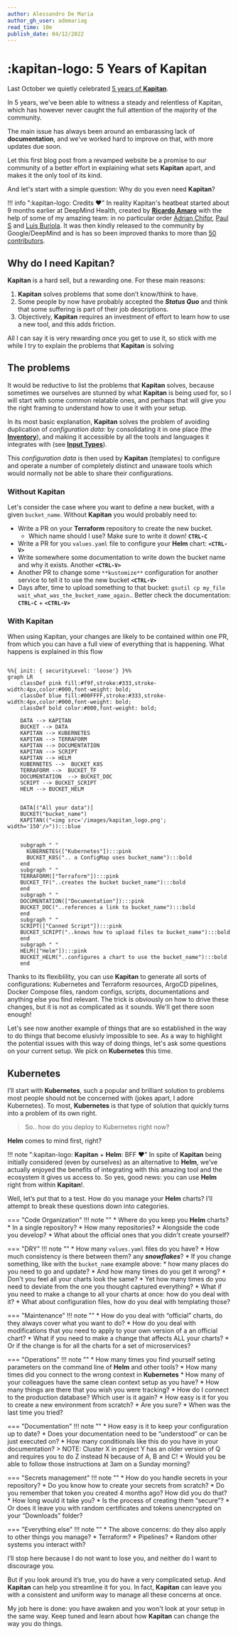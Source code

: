 ```yaml
---
author: Alessandro De Maria
author_gh_user: ademariag
read_time: 10m
publish_date: 04/12/2022
---
```


# :kapitan-logo: **5 Years** of **Kapitan**

Last October we quietly celebrated [5 years of **Kapitan**](https://github.com/kapicorp/kapitan/releases/tag/v0.9.14). 

In 5 years, we've been able to witness a steady and relentless of Kapitan, which has however never caught the full attention of the majority of the community.

The main issue has always been around an embarassing lack of **documentation**, and we've worked hard to improve on that, with more updates due soon.

Let this first blog post from a revamped website be a promise to our community of a better effort in explaining what sets **Kapitan** apart, and makes it the only tool of its kind. 

And let's start with a simple question: Why do you even need **Kapitan**?

!!! info ":kapitan-logo: Credits  :heart:"
        In reality Kapitan's heatbeat started about 9 months earlier at DeepMind Health, created by [**Ricardo Amaro**](https://github.com/ramaro) with the help of some of my amazing team: in no particular order [Adrian Chifor](https://github.com/adrianchifor), [Paul S](https://github.com/uberspot) and [Luis Buriola](https://github.com/gburiola). It was then kindly released to the community by Google/DeepMind and is has so been improved thanks to more than [50 contributors](https://github.com/kapicorp/kapitan/graphs/contributors).

## Why do I need **Kapitan**?

**Kapitan** is a hard sell, but a rewarding one. For these main reasons:

1. **Kapitan** solves problems that some don’t know/think to have.
2. Some people by now have probably accepted the ***Status Quo*** and think that some suffering is part of their job descriptions.
3. Objectively, **Kapitan** requires an investment of effort to learn how to use a new tool, and this adds friction.

All I can say it is very rewarding once you get to use it, so stick with me while I try to explain the problems that **Kapitan** is solving

## The problems

It would be reductive to list the problems that **Kapitan** solves, because sometimes we ourselves are stunned by what **Kapitan** is being used for, so I will start with some common relatable ones, and perhaps that will give you the right framing to understand how to use it with your setup.

In its most basic explanation, **Kapitan** solves the problem of avoiding duplication of *configuration data*: by consolidating it in one place (the [**Inventory**](/inventory.md)), and making it accessible by all the tools and languages it integrates with (see [**Input Types**](/kapitan_overview.md#input-types)). 

This *configuration data* is then used by **Kapitan** (templates) to configure and operate a number of completely distinct and unaware tools which would normally not be able to share their configurations.

### Without **Kapitan**

Let's consider the case where you want to define a new bucket, with a given `bucket_name`. Without **Kapitan** you would probably need to:

* Write a PR on your **Terraform** repository to create the new bucket.
  * Which name should I use? Make sure to write it down! **`CTRL-C`**
* Write a PR for you `values.yaml` file to configure your **Helm** chart: **`<CTRL-V>`**
* Write somewhere some documentation to write down the bucket name and why it exists. Another **`<CTRL-V>`**
* Another PR to change some `**kustomize**` configuration for another service to tell it to use the new bucket **`<CTRL-V>`**
* Days after, time to upload something to that bucket: `gsutil cp my_file wait_what_was_the_bucket_name_again`.. Better check the documentation: **`CTRL-C`** + **`<CTRL-V>`**


### With **Kapitan**

When using Kapitan, your changes are likely to be contained within one PR, from which you can have a full view of everything that is happening. What happens is explained in this flow

```mermaid

%%{ init: { securityLevel: 'loose'} }%%
graph LR
    classDef pink fill:#f9f,stroke:#333,stroke-width:4px,color:#000,font-weight: bold;
    classDef blue fill:#00FFFF,stroke:#333,stroke-width:4px,color:#000,font-weight: bold;
    classDef bold color:#000,font-weight: bold;

    DATA --> KAPITAN
    BUCKET --> DATA
    KAPITAN --> KUBERNETES
    KAPITAN --> TERRAFORM
    KAPITAN --> DOCUMENTATION
    KAPITAN --> SCRIPT
    KAPITAN --> HELM
    KUBERNETES -->  BUCKET_K8S
    TERRAFORM -->  BUCKET_TF
    DOCUMENTATION  --> BUCKET_DOC
    SCRIPT --> BUCKET_SCRIPT
    HELM --> BUCKET_HELM

    
    DATA[("All your data")]
    BUCKET("bucket_name")
    KAPITAN(("<img src='/images/kapitan_logo.png'; width='150'/>")):::blue


    subgraph " "
      KUBERNETES(["Kubernetes"]):::pink
      BUCKET_K8S(".. a ConfigMap uses bucket_name"):::bold
    end
    subgraph " "
    TERRAFORM(["Terraform"]):::pink
    BUCKET_TF("..creates the bucket bucket_name"):::bold
    end
    subgraph " "
    DOCUMENTATION(["Documentation"]):::pink
    BUCKET_DOC("..references a link to bucket_name"):::bold
    end
    subgraph " "
    SCRIPT(["Canned Script"]):::pink
    BUCKET_SCRIPT("..knows how to upload files to bucket_name"):::bold
    end
    subgraph " "
    HELM(["Helm"]):::pink
    BUCKET_HELM("..configures a chart to use the bucket_name"):::bold
    end
```

Thanks to its flexiblility, you can use **Kapitan** to generate all sorts of configurations: Kubernetes and Terraform resources, ArgoCD pipelines, Docker Compose files, random configs, scripts, documentations and anything else you find relevant. 
The trick is obviously on how to drive these changes, but it is not as complicated as it sounds. We'll get there soon enough!


Let's see now another example of things that are so established in the way to do things that become elusivly impossible to see. As a way to highlight the potential issues with this way of doing things, let's ask some questions on your current setup. We pick on **Kubernetes** this time.

## Kubernetes 

I’ll start with **Kubernetes**, such a popular and brilliant solution to problems most people should not be concerned with (jokes apart, I adore Kubernetes). 
To most, **Kubernetes** is that type of solution that quickly turns into a problem of its own right.

> So.. how do you deploy to Kubernetes right now?

**Helm** comes to mind first, right? 

!!! note ":kapitan-logo: **Kapitan** + **Helm**: BFF :heart:"
    In spite of **Kapitan** being initially considered (even by ourselves) as an alternative to **Helm**, we’ve actually enjoyed the benefits of integrating with this amazing tool and the ecosystem it gives us access to. So yes, good news: you can use **Helm** right from within **Kapitan**!.  

Well, let’s put that to a test. How do you manage your **Helm** charts? I’ll attempt to break these questions down into categories.

=== "Code Organization"
    !!! note ""
         * Where do you keep you **Helm** charts? 
             * In a single repository?
             * How many repositories?
             * Alongside the code you develop?
         * What about the official ones that you didn't create yourself?

=== "DRY"
    !!! note ""
         * How many `values.yaml` files do you have?
         * How much consistency is there between them? any ***snowflakes***?
         * If you change something, like with the `bucket_name` example above:
             * how many places do you need to go and update? 
             * And how many times do you get it wrong?
         * Don't you feel all your charts look the same? 
             * Yet how many times do you need to deviate from the one you thought captured everything? 
             * What if you need to make a change to all your charts at once: how do you deal with it?
         * What about configuration files, how do you deal with templating those?

=== "Maintenance"
    !!! note ""
          * How do you deal with “official” charts, do they always cover what you want to do? 
          * How do you deal with modifications that you need to apply to your own version of a an official chart?
          * What if you need to make a change that affects ALL your charts?
          * Or if the change is for all the charts for a set of microservices?

=== "Operations"
    !!! note ""
         * How many times you find yourself seting parameters on the command line of **Helm** and other tools?
         * How many times did you connect to the wrong context in **Kubernetes**
         * How many of your colleagues have the same clean context setup as you have?
         * How many things are there that you wish you were tracking?
         * How do I connect to the production database? Which user is it again?
         * How easy is it for you to create a new environment from scratch? 
             * Are you sure? 
             * When was the last time you tried?

=== "Documentation"
    !!! note ""
          * How easy is it to keep your configuration up to date?
          * Does your documentation need to be “understood” or can be just executed on?
            * How many conditionals like this do you have in your documentation? 
            > NOTE: Cluster X in project Y has an older version of Q and requires you to do Z instead N because of A, B and C!
          * Would you be able to follow those instructions at 3am on a Sunday morning?

=== "Secrets management"
    !!! note ""
         * How do you handle secrets in your repository? 
         * Do you know how to create your secrets from scratch? 
         * Do you remember that token you created 4 months ago? How did you do that?
         * How long would it take you? 
         * Is the process of creating them “secure”? 
             * Or does it leave you with random certificates and tokens unencrypted on your “Downloads” folder?

=== "Everything else"
    !!! note ""
          * The above concerns: do they also apply to other things you manage? 
          * Terraform? 
          * Pipelines? 
          * Random other systems you interact with?

I’ll stop here because I do not want to lose you, and neither do I want to discourage you. 

But if you look around it’s true, you do have a very complicated setup. And **Kapitan** can help you streamline it for you. In fact, **Kapitan** can leave you with a consistent and uniform way to manage all these concerns at once.

My job here is done: you have awaken and you won't look at your setup in the same way. Keep tuned and learn about how **Kapitan** can change the way you do things.
